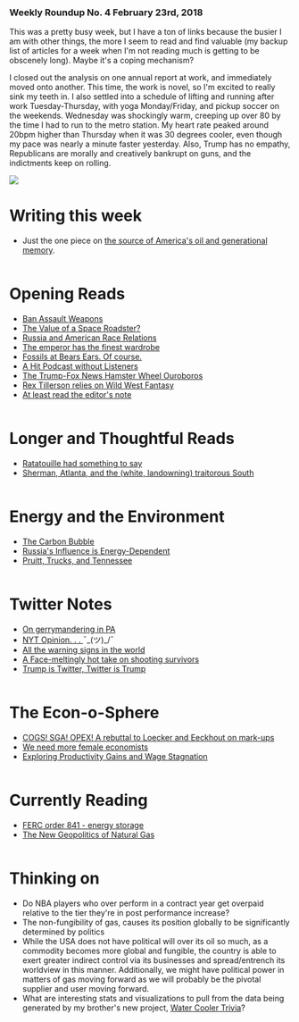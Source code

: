 ### Weekly Roundup No. 4 February 23rd, 2018

This was a pretty busy week, but I have a ton of links because the busier I am with other things, the more I seem to read and find valuable (my backup list of articles for a week when I'm not reading much is getting to be obscenely long). Maybe it's a coping mechanism? 

I closed out the analysis on one annual report at work, and immediately moved onto another. This time, the work is novel, so I'm excited to really sink my teeth in. I also settled into a schedule of lifting and running after work Tuesday-Thursday, with yoga Monday/Friday, and pickup soccer on the weekends. Wednesday was shockingly warm, creeping up over 80 by the time I had to run to the metro station. My heart rate peaked around 20bpm higher than Thursday when it was 30 degrees cooler, even though my pace was nearly a minute faster yesterday. Also, Trump has no empathy, Republicans are morally and creatively bankrupt on guns, and the indictments keep on rolling.

![](https://farm5.staticflickr.com/4652/38627382770_17e7a32f46_c.jpg)

# Writing this week

* Just the one piece on [the source of America's oil and generational memory](http://connorwaldoch.com/blog/2018/02/20/America's-Oil-Disposition).

![]()

# Opening Reads

* [Ban Assault Weapons](https://www.washingtonpost.com/amphtml/news/wonk/wp/2018/02/15/its-time-to-bring-back-the-assault-weapons-ban-gun-violence-experts-say/)
* [The Value of a Space Roadster?](http://womeninastronomy.blogspot.com/2018/02/talking-about-tesla-by-emily-lakdawalla.html?m=1)
* [Russia and American Race Relations](https://www.theatlantic.com/amp/article/542796/)
* [The emperor has the finest wardrobe](https://www.vanityfair.com/news/2018/02/steve-mnuchin-rushes-to-clarify-he-doesnt-care-about-gun-laws/)
* [Fossils at Bears Ears. Of course.](https://www.washingtonpost.com/amphtml/news/speaking-of-science/wp/2018/02/22/spectacular-fossils-found-at-bears-ears-right-where-trump-removed-protections/)
* [A Hit Podcast without Listeners](https://discoverpods.com/game-hack-manipulate-apple-podcast-charts-itunes/?utm_source=podnews.net&utm_medium=email&utm_campaign=podnews.net:2018-02-16)
* [The Trump-Fox News Hamster Wheel Ouroboros](https://www.politico.com/magazine/story/2018/01/05/trump-media-feedback-loop-216248)
* [Rex Tillerson relies on Wild West Fantasy](https://www.cbsnews.com/amp/news/rex-tillerson-secretary-of-state-60-minutes-interview/)
* [At least read the editor's note](http://www.newsweek.com/newsweek-manhattan-da-olivet-university-david-jang-fired-new-york-media-813949)


![]()

# Longer and Thoughtful Reads

* [Ratatouille had something to say](https://substreammagazine.com/2017/06/ten-years-later-ratatouille/)
* [Sherman, Atlanta, and the (white, landowning) traitorous South](https://pando.com/2014/11/20/the-war-nerd-why-sherman-was-right-to-burn-atlanta/)


![]()

# Energy and the Environment

* [The Carbon Bubble](https://thenearlynow.com/trump-putin-and-the-pipelines-to-nowhere-742d745ce8fd)
* [Russia's Influence is Energy-Dependent](https://amp.businessinsider.com/r-trump-energy-dominance-policy-pits-washington-against-moscow-2018-2)
* [Pruitt, Trucks, and Tennessee](https://twitter.com/ericliptonnyt/status/966466378172698624)

![]()

# Twitter Notes

* [On gerrymandering in PA](https://twitter.com/cfidd/status/966517489256550401)
* [NYT Opinion. . . ](https://twitter.com/dylanmatt/status/965578876956143616)¯\_(ツ)_/¯
* [All the warning signs in the world](https://twitter.com/mattdpearce/status/964526122376376321)
* [A Face-meltingly hot take on shooting survivors](https://twitter.com/natesilver538/status/965991712551251968)
* [Trump is Twitter, Twitter is Trump](https://twitter.com/mattyglesias/status/966726039807385600)


![]()

# The Econ-o-Sphere

* [COGS! SGA! OPEX! A rebuttal to Loecker and Eeckhout on mark-ups](https://promarket.org/are-markups-increasing/)
* [We need more female economists](https://www.economist.com/news/finance-and-economics/21737070-male-economists-are-both-more-right-wing-and-more-senior-men-and-women-economics)
* [Exploring Productivity Gains and Wage Stagnation](https://voxeu.org/article/link-between-us-pay-and-productivity)

![]()

# Currently Reading

* [FERC order 841 - energy storage](https://www.ferc.gov/media/news-releases/2018/2018-1/02-15-18-E-1.asp#.WpAD0jROmaM)
* [The New Geopolitics of Natural Gas](http://amzn.to/2Ft5y0s)

![]()

# Thinking on

* Do NBA players who over perform in a contract year get overpaid relative to the tier they're in post performance increase?
* The non-fungibility of gas, causes its position globally to be significantly determined by politics
* While the USA does not have political will over its oil so much, as a commodity becomes more global and fungible, the country is able to exert greater indirect control via its businesses and spread/entrench its worldview in this manner. Additionally, we might have political power in matters of gas moving forward as we will probably be the pivotal supplier and user moving forward.
* What are interesting stats and visualizations to pull from the data being generated by my brother's new project, [Water Cooler Trivia](https://www.watercoolertrivia.com/)?
